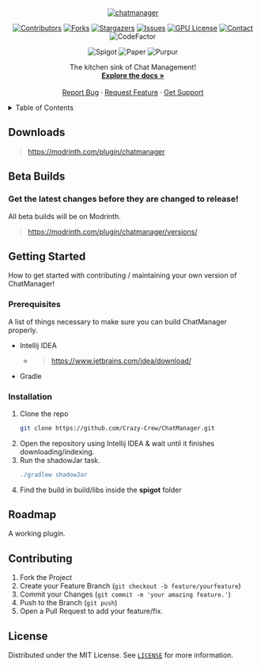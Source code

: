 <br />

<div align="center">

[![chatmanager](https://cdn-raw.modrinth.com/data/IwVOgYiT/c742dee969a8e37393ea6150670c151384ee4ad2.png)](https://modrinth.com/plugin/chatmanager/versions)

[![Contributors][contributors-shield]][contributors-url]
[![Forks][forks-shield]][forks-url]
[![Stargazers][stars-shield]][stars-url]
[![Issues][issues-shield]][issues-url]
[![GPU License][license-shield]][license-url]
[![Contact][discord-shield]][discord-url]
![CodeFactor][codefactor-shield]

![Spigot](https://cdn.jsdelivr.net/gh/intergrav/devins-badges/assets/compact/supported/spigot_vector.svg)
![Paper](https://cdn.jsdelivr.net/gh/intergrav/devins-badges/assets/compact/supported/paper_vector.svg)
![Purpur](https://cdn.jsdelivr.net/gh/intergrav/devins-badges/assets/compact/supported/purpur_vector.svg)

  <p align="center">
    The kitchen sink of Chat Management!
    <br />
    <a href="https://github.com/Crazy-Crew/ChatManager/wiki"><strong>Explore the docs »</strong></a>
    <br />
    <br />
    <a href="https://github.com/Crazy-Crew/ChatManager/issues">Report Bug</a>
    ·
    <a href="https://github.com/Crazy-Crew/ChatManager/discussions/categories/feature-requests">Request Feature</a>
    ·
    <a href="https://github.com/Crazy-Crew/ChatManager/discussions/categories/support">Get Support</a>
  </p>
</div>

<!-- TABLE OF CONTENTS -->
<details>
  <summary>Table of Contents</summary>
  <ol>
    <li>
      <a href="#getting-started">Getting Started</a>
      <ul>
        <li><a href="#prerequisites">Prerequisites</a></li>
        <li><a href="#installation">Installation</a></li>
      </ul>
    </li>
    <li><a href="#roadmap">Roadmap</a></li>
    <li><a href="#contributing">Contributing</a></li>
    <li><a href="#license">License</a></li>
    <li><a href="#contact">Contact</a></li>
  </ol>
</details>

## Downloads
> https://modrinth.com/plugin/chatmanager

## Beta Builds
### Get the latest changes before they are changed to release!
All beta builds will be on Modrinth.<br>
> https://modrinth.com/plugin/chatmanager/versions/

## Getting Started

How to get started with contributing / maintaining your own version of ChatManager!

### Prerequisites

A list of things necessary to make sure you can build ChatManager properly.
* Intellij IDEA
    * > https://www.jetbrains.com/idea/download/
* Gradle

### Installation

1. Clone the repo
   ```sh
   git clone https://github.com/Crazy-Crew/ChatManager.git
   ```
2. Open the repository using Intellij IDEA & wait until it finishes downloading/indexing.
3. Run the shadowJar task.
   ```gradle
   ./gradlew shadowJar
   ```
4. Find the build in build/libs inside the **spigot** folder

## Roadmap
A working plugin.

## Contributing

1. Fork the Project
2. Create your Feature Branch (`git checkout -b feature/yourfeature`)
3. Commit your Changes (`git commit -m 'your amazing feature.'`)
4. Push to the Branch (`git push`)
5. Open a Pull Request to add your feature/fix.

## License

Distributed under the MIT License. See [`LICENSE`](/LICENSE) for more information.

[discord-shield]: https://img.shields.io/discord/415940589712965632.svg?style=flat&logo=appveyor
[discord-url]: https://discord.gg/aTAex5TPDs

[contributors-shield]: https://img.shields.io/github/contributors/Crazy-Crew/ChatManager.svg?style=flat&logo=appveyor
[contributors-url]: https://github.com/Crazy-Crew/ChatManager/graphs/contributors
[forks-shield]: https://img.shields.io/github/forks/Crazy-Crew/ChatManager.svg?style=flat&logo=appveyor
[forks-url]: https://github.com/Crazy-Crew/ChatManager/network/members
[stars-shield]: https://img.shields.io/github/stars/Crazy-Crew/ChatManager.svg?style=flat&logo=appveyor
[stars-url]: https://github.com/Crazy-Crew/ChatManager/stargazers
[issues-shield]: https://img.shields.io/github/issues/Crazy-Crew/ChatManager.svg?style=flat&logo=appveyor
[issues-url]: https://github.com/Crazy-Crew/ChatManager/issues
[license-shield]: https://img.shields.io/github/license/Crazy-Crew/ChatManager.svg?style=flat&logo=appveyor
[license-url]: https://github.com/Crazy-Crew/ChatManager/blob/master/LICENSE

[codefactor-shield]: https://img.shields.io/codefactor/grade/github/crazy-crew/chatmanager/main?style=flat&logo=appveyor
